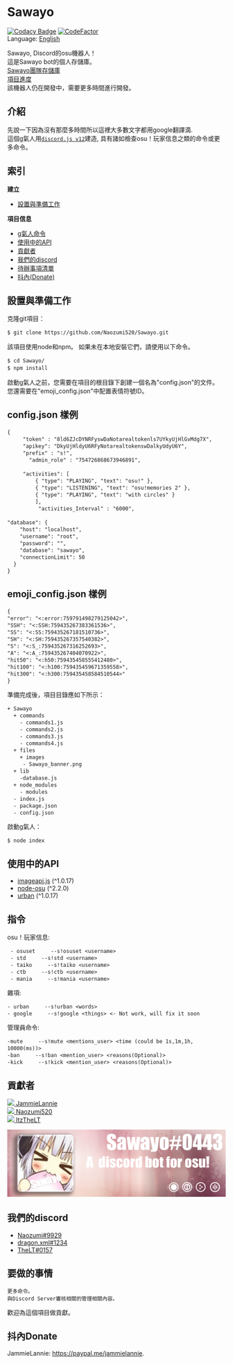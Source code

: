 

# Sawayo

[![Codacy Badge](https://api.codacy.com/project/badge/Grade/975632fdde704e4d8dba5a2be84a02aa)](https://app.codacy.com/gh/JammieLannie/Sawayo?utm_source=github.com&utm_medium=referral&utm_content=JammieLannie/Sawayo&utm_campaign=Badge_Grade)
[![CodeFactor](https://www.codefactor.io/repository/github/naozumi520/sawayo/badge)](https://www.codefactor.io/repository/github/naozumi520/sawayo)<br/>
Language: [English](https://github.com/Naozumi520/Sawayo)


Sawayo, Discord的osu機器人！<br/>
這是Sawayo bot的個人存儲庫。<br/>
[Sawayo團隊存儲庫](https://github.com/TeamSawayo/Sawayo)<br/>
[項目進度](https://github.com/Naozumi520/Sawayo/projects/1)<br/>
該機器人仍在開發中，需要更多時間進行開發。

## 介紹
先說一下因為沒有那麼多時間所以這裡大多數文字都用google翻譯滴.<br/>
這個g氣人用[`discord.js v12`](https://discord.js.org/#/docs/main/v12/general/welcome)建造, 具有諸如檢查osu！玩家信息之類的命令或更多命令。
## 索引

**建立**
- [設置與準備工作](https://github.com/Naozumi520/Sawayo/blob/master/README_tc.md#設置與準備工作)

**項目信息**
- [g氣人命令](https://github.com/Naozumi520/Sawayo/blob/master/README_tc.md#指令)
- [使用中的API](https://github.com/Naozumi520/Sawayo/blob/master/README_tc.md#使用中的api)
- [貢獻者](https://github.com/Naozumi520/Sawayo/blob/master/README_tc.md#貢獻者)
- [我們的discord](https://github.com/Naozumi520/Sawayo/blob/master/README_tc.md#我們的discord)
- [待辦事項清單](https://github.com/Naozumi520/Sawayo/blob/master/README_tc.md#要做的事情)
- [抖內(Donate)](https://github.com/Naozumi520/Sawayo/blob/master/README_tc.md#抖內donate)

## 設置與準備工作
克隆git項目：
```bash
$ git clone https://github.com/Naozumi520/Sawayo.git
```
該項目使用node和npm。 如果未在本地安裝它們，請使用以下命令。
```bash
$ cd Sawayo/
$ npm install
```
啟動g氣人之前，您需要在項目的根目錄下創建一個名為"config.json"的文件。
您還需要在"emoji_config.json"中配置表情符號ID。
## config.json 樣例
	{
         "token" : "8ld6ZJcDYNRFyswDaNotarealtokenls7UYkyUjHlGvMdg7X",
         "apikey": "DkyUjHldyU6RFyNotarealtokenswDalkyUdyU6Y",
         "prefix" : "s!",
	       "admin_role" : "754726868673946891",
	 
         "activities": [
             { "type": "PLAYING", "text": "osu!" },
             { "type": "LISTENING", "text": "osu!memories 2" },
             { "type": "PLAYING", "text": "with circles" }
             ],
              "activities_Interval" : "6000",
              
    "database": {
        "host": "localhost",
        "username": "root",
        "password": "",
        "database": "sawayo",
        "connectionLimit": 50
      }
	}
## emoji_config.json 樣例
    {
    "error": "<:error:759791498279125042>",
    "SSH": "<:SSH:759435267383361536>",
    "SS": "<:SS:759435267181510736>",
    "SH": "<:SH:759435267357540382>",
    "S": "<:S_:759435267316252693>",
    "A": "<:A_:759435267404070922>",
    "hit50": "<:h50:759435458555412480>",
    "hit100": "<:h100:759435459671359558>",
    "hit300": "<:h300:759435458584510544>"
    }

準備完成後，項目目錄應如下所示：
```
+ Sawayo
  + commands
    - commands1.js
    - commands2.js
    - commands3.js
    - commands4.js
  + files
    + images
     - Sawayo_banner.png
  + lib
    -database.js
  + node_modules
    - modules
  - index.js
  - package.json
  - config.json
```

啟動g氣人：
```bash
$ node index
```

## 使用中的API
- [imageapi.js](https://www.npmjs.com/package/imageapi.js) (^1.0.17)
- [node-osu](https://www.npmjs.com/package/node-osu) (^2.2.0)
- [urban](https://www.npmjs.com/package/urban) (^1.0.17)

## 指令
osu！玩家信息:
```
 - osuset     --s!osuset <username>
 - std     --s!std <username>
 - taiko     --s!taiko <username>
 - ctb     --s!ctb <username>
 - mania     --s!mania <username>
```
雜項:
```
- urban     --s!urban <words>
- google     --s!google <things> <- Not work, will fix it soon
```
管理員命令:
```
-mute     --s!mute <mentions_user> <time (could be 1s,1m,1h, 10000(ms))>
-ban     --s!ban <mention_user> <reasons(Optional)>
-kick     --s!kick <mention_user> <reasons(Optional)>
```


## 貢獻者
[![](https://github.com/JammieLannie.png?size=50)  JammieLannie](https://github.com/JammieLannie)<br/>
[![](https://github.com/Naozumi520.png?size=50)  Naozumi520](https://github.com/Naozumi520)<br/>
[![](https://github.com/ItzTheLT.png?size=50)  ItzTheLT](https://github.com/ItzTheLT)

![picture](files/images/Sawayo_banner1.png)

## 我們的discord
- [Naozumi#9929](https://discord.com/users/752146392553881660)
- [dragon.xml#1234](https://discord.com/users/468069720105680896)
- [TheLT#0157](http://discord.com/users/388345263191752704)

## 要做的事情
```
更多命令。
與Discord Server審核相關的管理相關內容。
```
歡迎為這個項目做貢獻。

## 抖內Donate
JammieLannie: https://paypal.me/jammielannie.
